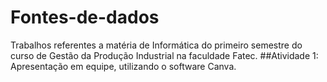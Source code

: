 # Fontes-de-dados
Trabalhos referentes a matéria de Informática do primeiro semestre do curso de Gestão da Produção Industrial na faculdade Fatec.
##Atividade 1: Apresentação em equipe, utilizando o software Canva.
